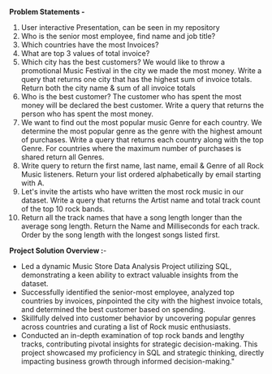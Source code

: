  **Problem Statements -**
1. User interactive Presentation, can be seen in my repository
2. Who is the senior most employee, find name and job title?
3. Which countries have the most Invoices?
4. What are top 3 values of total invoice?
5. Which city has the best customers? We would like to throw a promotional Music Festival in the city we made the most money. Write a query that returns one city that has the highest sum of invoice totals. Return both the city name & sum of all invoice totals
6. Who is the best customer? The customer who has spent the most money will be declared the best customer. Write a query that returns the person who has spent the most money.
7. We want to find out the most popular music Genre for each country. We determine the most popular genre as the genre with the highest amount of purchases. Write a query that returns each country along with the top Genre. For countries where the maximum number of purchases is shared return all Genres.
8. Write query to return the first name, last name, email & Genre of all Rock Music listeners. Return your list ordered alphabetically by email starting with A.
9. Let's invite the artists who have written the most rock music in our dataset. Write a query that returns the Artist name and total track count of the top 10 rock bands.
10. Return all the track names that have a song length longer than the average song length. Return the Name and Milliseconds for each track. Order by the song length with the longest songs listed first.
   
**Project Solution Overview :**-
* Led a dynamic Music Store Data Analysis Project utilizing SQL, demonstrating a keen ability to extract valuable insights from the dataset.
* Successfully identified the senior-most employee, analyzed top countries by invoices, pinpointed the city with the highest invoice totals, and determined the best customer based on spending.
* Skillfully delved into customer behavior by uncovering popular genres across countries and curating a list of Rock music enthusiasts.
* Conducted an in-depth examination of top rock bands and lengthy tracks, contributing pivotal insights for strategic decision-making. This project showcased my proficiency in SQL and strategic thinking, directly impacting business growth through informed decision-making."
